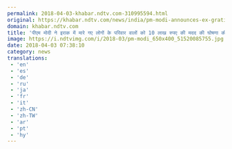 ```yaml
---
permalink: 2018-04-03-khabar.ndtv.com-310995594.html
original: https://khabar.ndtv.com/news/india/pm-modi-announces-ex-gratia-payment-of-rs-10-lakh-each-to-families-of-those-killed-in-iraqs-mosul-1832155
domain: khabar.ndtv.com
title: 'पीएम मोदी ने इराक में मारे गए लोगों के परिवार वालों को 10 लाख रुपए की मदद की घोषणा की'
image: https://i.ndtvimg.com/i/2018-03/pm-modi_650x400_51520085755.jpg
date: 2018-04-03 07:38:10
category: news
translations: 
 - 'en'
 - 'es'
 - 'de'
 - 'ru'
 - 'ja'
 - 'fr'
 - 'it'
 - 'zh-CN'
 - 'zh-TW'
 - 'ar'
 - 'pt'
 - 'hy'
---
```


